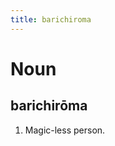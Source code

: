 ```yaml
---
title: barichiroma
---
```


Noun
================================

barichirōma
----------------

1. Magic-less person.
